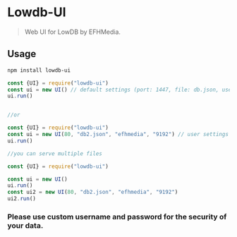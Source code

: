 # Lowdb-UI

> Web UI for LowDB by EFHMedia.


## Usage

```sh
npm install lowdb-ui
```

```js
const {UI} = require("lowdb-ui")
const ui = new UI() // default settings (port: 1447, file: db.json, username: admin, password: 1234)
ui.run()


//or

const {UI} = require("lowdb-ui")
const ui = new UI(80, "db2.json", "efhmedia", "9192") // user settings (port: 80, file: db2.json, username: efhmedia, password: 9192)
ui.run()

//you can serve multiple files

const {UI} = require("lowdb-ui")

const ui = new UI()
ui.run()
const ui2 = new UI(80, "db2.json", "efhmedia", "9192")
ui2.run()
```
### Please use custom username and password for the security of your data.